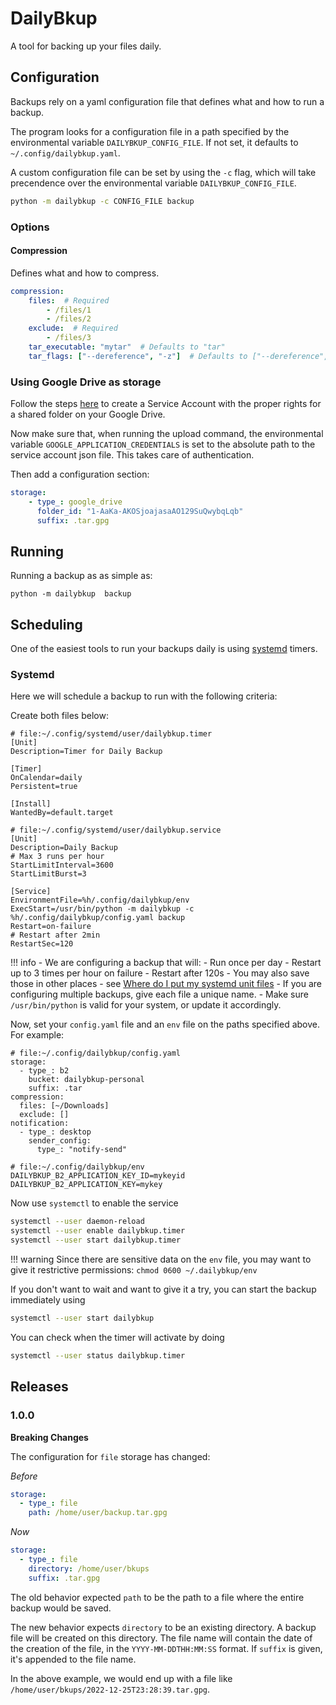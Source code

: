 # DailyBkup

A tool for backing up your files daily.


## Configuration

Backups rely on a yaml configuration file that defines what and how to
run a backup.

The program looks for a configuration file in a path specified by the
environmental variable `DAILYBKUP_CONFIG_FILE`. If not set, it
defaults to `~/.config/dailybkup.yaml`.

A custom configuration file can be set by using the `-c` flag, which
will take precendence over the environmental variable
`DAILYBKUP_CONFIG_FILE`.

```sh
python -m dailybkup -c CONFIG_FILE backup
```

### Options

#### Compression

Defines what and how to compress.

```yaml
compression:
    files:  # Required
        - /files/1
        - /files/2
    exclude:  # Required
        - /files/3
    tar_executable: "mytar"  # Defaults to "tar"
    tar_flags: ["--dereference", "-z"]  # Defaults to ["--dereference", "--checkpoint=1000", "-v", "-z"]
```

### Using Google Drive as storage

Follow the steps
[here](https://www.labnol.org/google-api-service-account-220404) to
create a Service Account with the proper rights for a shared folder on
your Google Drive.

Now make sure that, when running the upload command, the environmental
variable `GOOGLE_APPLICATION_CREDENTIALS` is set to the absolute path
to the service account json file. This takes care of authentication.

Then add a configuration section:

```yaml
storage:
    - type_: google_drive
      folder_id: "1-AaKa-AKOSjoajasaAO129SuQwybqLqb"
      suffix: .tar.gpg
```



## Running

Running a backup as as simple as:

```
python -m dailybkup  backup
```


## Scheduling

One of the easiest tools to run your backups daily is using
[systemd](https://en.wikipedia.org/wiki/Systemd) timers.

### Systemd

Here we will schedule a backup to run with the following criteria:


Create both files below:

```
# file:~/.config/systemd/user/dailybkup.timer
[Unit]
Description=Timer for Daily Backup

[Timer]
OnCalendar=daily
Persistent=true

[Install]
WantedBy=default.target
```

```
# file:~/.config/systemd/user/dailybkup.service
[Unit]
Description=Daily Backup
# Max 3 runs per hour
StartLimitInterval=3600
StartLimitBurst=3

[Service]
EnvironmentFile=%h/.config/dailybkup/env
ExecStart=/usr/bin/python -m dailybkup -c %h/.config/dailybkup/config.yaml backup
Restart=on-failure
# Restart after 2min
RestartSec=120
```

!!! info
    - We are configuring a backup that will:
        - Run once per day
        - Restart up to 3 times per hour on failure
        - Restart after 120s
    - You may also save those in other places - see [Where do I put my
    systemd unit
    files](https://unix.stackexchange.com/questions/224992/where-do-i-put-my-systemd-unit-file)
    - If you are configuring multiple backups, give each file a unique name.
    - Make sure `/usr/bin/python` is valid for your system, or update it accordingly.


Now, set your `config.yaml` file and an `env` file on the paths
specified above. For example:

```
# file:~/.config/dailybkup/config.yaml
storage:
  - type_: b2
    bucket: dailybkup-personal
    suffix: .tar
compression:
  files: [~/Downloads]
  exclude: []
notification:
  - type_: desktop
    sender_config:
      type_: "notify-send"
```

```
# file:~/.config/dailybkup/env
DAILYBKUP_B2_APPLICATION_KEY_ID=mykeyid
DAILYBKUP_B2_APPLICATION_KEY=mykey
```

Now use `systemctl` to enable the service

```sh
systemctl --user daemon-reload
systemctl --user enable dailybkup.timer
systemctl --user start dailybkup.timer
```

!!! warning
    Since there are sensitive data on the `env` file, you may want to give it
    restrictive permissions: `chmod 0600 ~/.dailybkup/env`

If you don't want to wait and want to give it a try, you can start the backup
immediately using

```sh
systemctl --user start dailybkup
```

You can check when the timer will activate by doing

```sh
systemctl --user status dailybkup.timer
```


## Releases

### 1.0.0

**Breaking Changes**

The configuration for `file` storage has changed:

*Before*  
```yaml
storage:
  - type_: file
    path: /home/user/backup.tar.gpg
```

*Now*  
```yaml
storage:
  - type_: file
    directory: /home/user/bkups
    suffix: .tar.gpg
```

The old behavior expected `path` to be the path to a file where the
entire backup would be saved.

The new behavior expects `directory` to be an existing directory. A
backup file will be created on this directory. The file name will
contain the date of the creation of the file, in the
`YYYY-MM-DDTHH:MM:SS` format. If `suffix` is given, it's appended to
the file name.

In the above example, we would end up with a file like
`/home/user/bkups/2022-12-25T23:28:39.tar.gpg`.
